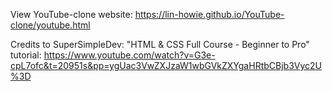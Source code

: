 View YouTube-clone website: https://lin-howie.github.io/YouTube-clone/youtube.html

Credits to SuperSimpleDev: "HTML & CSS Full Course - Beginner to Pro" tutorial:  https://www.youtube.com/watch?v=G3e-cpL7ofc&t=20951s&pp=ygUac3VwZXJzaW1wbGVkZXYgaHRtbCBjb3Vyc2U%3D
